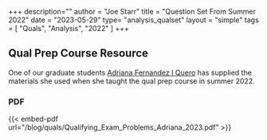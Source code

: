+++
description=""
author = "Joe Starr"
title = "Question Set From Summer 2022"
date = "2023-05-29"
type= "analysis_qualset"
layout = "simple"
tags = [
    "Quals",
    "Analysis",
    "2022"
]
+++

## Qual Prep Course Resource

One of our graduate students [Adriana Fernandez I Quero](https://math.uiowa.edu/people/adriana-fernandez-i-quero) has supplied the materials she used when she taught the qual prep course in summer 2022.

### PDF

{{< embed-pdf url="/blog/quals/Qualifying_Exam_Problems_Adriana_2023.pdf" >}}
